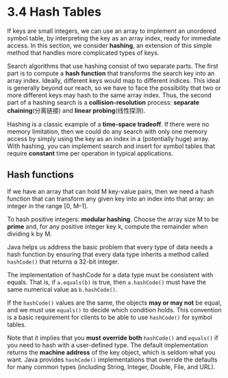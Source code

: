 # 3.4 Hash Tables

If keys are small integers, we can use an array to implement an unordered symbol table, by interpreting the key as an array index, ready for immediate access. In this section, we consider **hashing**, an extension of this simple method that handles more complicated types of keys.

Search algorithms that use hashing consist of two separate parts. The first part is to compute a **hash function** that transforms the search key into an array index. Ideally, different keys would map to different indices. This ideal is generally beyond our reach, so we have to face the possibility that two or more different keys may hash to the same array index. Thus, the second part of a hashing search is a **collision-resolution** process: **separate chaining**\(分离链接\) and **linear probing**\(线性探测\).

Hashing is a classic example of a **time-space tradeoff**. If there were no memory limitation, then we could do any search with only one memory access by simply using the key as an index in a \(potentially huge\) array. With hashing, you can implement search and insert for symbol tables that require **constant** time per operation in typical applications.

## Hash functions

If we have an array that can hold M key-value pairs, then we need a hash function that can transform any given key into an index into that array: an integer in the range \[0, M–1\].

To hash positive integers: **modular hashing**. Choose the array size M to be **prime** and, for any positive integer key k, compute the remainder when dividing k by M.

Java helps us address the basic problem that every type of data needs a hash function by ensuring that every data type inherits a method called `hashCode()` that returns a 32-bit integer.

The implementation of hashCode for a data type must be consistent with equals. That is, if `a.equals(b)` is true, then `a.hashCode()` must have the same numerical value as `b.hashCode()`.

If the `hashCode()` values are the same, the objects **may or may not** be equal, and we must use `equals()` to decide which condition holds. This convention is a basic requirement for clients to be able to use `hashCode()` for symbol tables. 

Note that it implies that you **must** **override both** `hashCode()` and `equals()` if you need to hash with a user-defined type. The default implementation returns the **machine address** of the key object, which is seldom what you want. Java provides `hashCode()` implementations that override the defaults for many common types \(including String, Integer, Double, File, and URL\).

